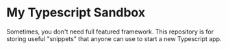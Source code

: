# My Typescript Sandbox
Sometimes, you don't need full featured framework. This repository is for storing useful "snippets" that anyone can use to start a new Typescript app.
